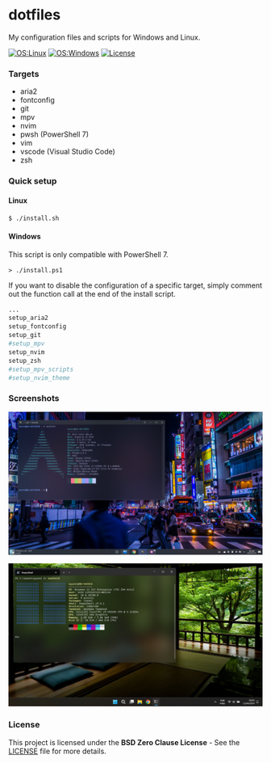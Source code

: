 # dotfiles

My configuration files and scripts for Windows and Linux.

[![OS:Linux](https://img.shields.io/badge/OS-Linux-blue?style=flat-square&logo=linux)](https://kernel.org)
[![OS:Windows](https://img.shields.io/badge/OS-Windows-blue?style=flat-square&logo=windows11)](https://www.microsoft.com/windows)
[![License](https://img.shields.io/badge/License-BSD%20Zero%20Clause-red?style=flat-square&)](./LICENSE)

### Targets

- aria2
- fontconfig
- git
- mpv
- nvim
- pwsh (PowerShell 7)
- vim
- vscode (Visual Studio Code)
- zsh

### Quick setup

#### Linux

```
$ ./install.sh
```

#### Windows

This script is only compatible with PowerShell 7.

```
> ./install.ps1
```

If you want to disable the configuration of a specific target, simply comment out the function call at the end of the install script.

```sh
...
setup_aria2
setup_fontconfig
setup_git
#setup_mpv
setup_nvim
setup_zsh
#setup_mpv_scripts
#setup_nvim_theme
```

### Screenshots

![screenshot](./docs/screenshot_linux.png)

![screenshot](./docs/screenshot_windows.png)

### License

This project is licensed under the __BSD Zero Clause License__ - See the [LICENSE](./LICENSE) file for more details.
